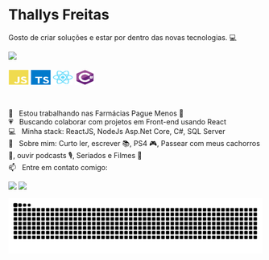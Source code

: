 # Thallys Freitas

Gosto de criar soluções e estar por dentro das novas tecnologias. :computer:

 <div>
  <img height="180em" src="https://github-readme-stats.vercel.app/api/top-langs/?username=thallysfs&layout=compact&langs_count=7&theme=dracula"/>
</div>
<div style="display: inline_block"><br>
  <img align="center" alt="Rafa-Js" height="30" width="40" src="https://raw.githubusercontent.com/devicons/devicon/master/icons/javascript/javascript-plain.svg">
  <img align="center" alt="Rafa-Ts" height="30" width="40" src="https://raw.githubusercontent.com/devicons/devicon/master/icons/typescript/typescript-plain.svg">
  <img align="center" alt="Rafa-React" height="30" width="40" src="https://raw.githubusercontent.com/devicons/devicon/master/icons/react/react-original.svg">
  <img align="center" alt="Rafa-Csharp" height="30" width="40" src="https://raw.githubusercontent.com/devicons/devicon/master/icons/csharp/csharp-original.svg">
</div>
 <br/>
 <br/>
 
 💊  &nbsp; Estou trabalhando nas Farmácias Pague Menos 💉
 <br/> :heartpulse: &nbsp; Buscando colaborar com projetos em Front-end usando React
 <br/> :computer: &nbsp; Minha stack: ReactJS, NodeJs Asp.Net Core, C#, SQL Server
 <br/> 💬  &nbsp; Sobre mim: Curto ler, escrever :books:, PS4 :video_game:, Passear com meus cachorros :dog:, ouvir podcasts 🎙️, Seriados e Filmes :vhs: 
 <br/> 📫 &nbsp; Entre em contato comigo: 
<div> 
  <a href = "mailto:thallys@hotmail.com"><img src="https://img.shields.io/badge/-Hotmail-%23333?style=for-the-badge&logo=gmail&logoColor=white" target="_blank"></a>
  <a href="https://www.linkedin.com/in/thallys-freitas-87155074/" target="_blank"><img src="https://img.shields.io/badge/-LinkedIn-%230077B5?style=for-the-badge&logo=linkedin&logoColor=white" target="_blank"></a> 
 
 ![Snake animation](https://github.com/thallysfs/thallysfs/blob/output/github-contribution-grid-snake.svg)
 
</div>
